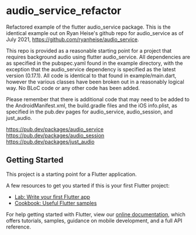 # audio_service_refactor

Refactored example of the flutter audio_service package.  This is the identical example out on Ryan Heise's github repo for audio_service as of July 2021, https://github.com/ryanheise/audio_service.

This repo is provided as a reasonable starting point for a project that requires background audio using flutter audio_service.  All dependencies are as specified in the pubspec.yaml found in the example directory, with the exception that the audio_service dependency is specified as the latest version (0.17.1).  All code is identical to that found in example/main.dart, however the various classes have been broken out in a reasonably logical way.  No BLoC code or any other code has been added.

Please remember that there is additional code that may need to be added to the AndroidManifest.xml, the build.gradle files and the iOS info.plist, as specified in the pub.dev pages for audio_service, audio_session, and just_audio.

https://pub.dev/packages/audio_service
https://pub.dev/packages/audio_session
https://pub.dev/packages/just_audio

## Getting Started

This project is a starting point for a Flutter application.

A few resources to get you started if this is your first Flutter project:

- [Lab: Write your first Flutter app](https://flutter.dev/docs/get-started/codelab)
- [Cookbook: Useful Flutter samples](https://flutter.dev/docs/cookbook)

For help getting started with Flutter, view our
[online documentation](https://flutter.dev/docs), which offers tutorials,
samples, guidance on mobile development, and a full API reference.
